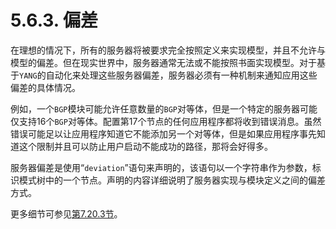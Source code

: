 # 5.6.3. 偏差

在理想的情况下，所有的服务器将被要求完全按照定义来实现模型，并且不允许与模型的偏差。但在现实世界中，服务器通常无法或不能按照书面实现模型。对于基于`YANG`的自动化来处理这些服务器偏差，服务器必须有一种机制来通知应用这些偏差的具体情况。

例如，一个`BGP`模块可能允许任意数量的`BGP`对等体，但是一个特定的服务器可能仅支持16个`BGP`对等体。配置第17个节点的任何应用程序都将收到错误消息。虽然错误可能足以让应用程序知道它不能添加另一个对等体，但是如果应用程序事先知道这个限制并且可以防止用户启动不能成功的路径，那将会好得多。

服务器偏差是使用“`deviation`”语句来声明的，该语句以一个字符串作为参数，标识模式树中的一个节点。声明的内容详细说明了服务器实现与模块定义之间的偏差方式。

更多细节可参见[第7.20.3节](../section-7/7.20.md)。

